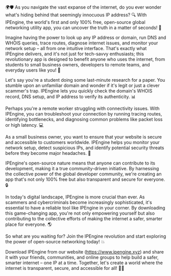 🌍🛡️ As you navigate the vast expanse of the internet, do you ever wonder what's hiding behind that seemingly innocuous IP address? 🔍 With IPEngine, the world's first and only 100% free, open-source global networking utility app, you can uncover the truth in a matter of seconds! 📡

Imagine having the power to look up any IP address or domain, run DNS and WHOIS queries, trace routes, diagnose internet issues, and monitor your network setup – all from one intuitive interface. That's exactly what IPEngine delivers, and it's not just for tech-savvy enthusiasts; this revolutionary app is designed to benefit anyone who uses the internet, from students to small business owners, developers to remote teams, and everyday users like you! 🤩

Let's say you're a student doing some last-minute research for a paper. You stumble upon an unfamiliar domain and wonder if it's legit or just a clever scammer's trap. IPEngine lets you quickly check the domain's WHOIS record, DNS setup, and IP address to verify its authenticity. 📊

Perhaps you're a remote worker struggling with connectivity issues. With IPEngine, you can troubleshoot your connection by running tracing routes, identifying bottlenecks, and diagnosing common problems like packet loss or high latency. 💻

As a small business owner, you want to ensure that your website is secure and accessible to customers worldwide. IPEngine helps you monitor your network setup, detect suspicious IPs, and identify potential security threats before they become major headaches. 🚀

IPEngine's open-source nature means that anyone can contribute to its development, making it a true community-driven initiative. By harnessing the collective power of the global developer community, we're creating an app that's not only 100% free but also transparent and secure for everyone. 🔒

In today's digital landscape, IPEngine is more crucial than ever. As scammers and cybercriminals become increasingly sophisticated, it's essential to have a reliable tool like IPEngine in your corner. By downloading this game-changing app, you're not only empowering yourself but also contributing to the collective efforts of making the internet a safer, smarter place for everyone. 🌎

So what are you waiting for? Join the IPEngine revolution and start exploring the power of open-source networking today! 💥

Download IPEngine from our website (https://www.ipengine.xyz) and share it with your friends, communities, and online groups to help build a safer, smarter internet – one IP at a time. Together, let's create a world where the internet is transparent, secure, and accessible for all! 💪🌟